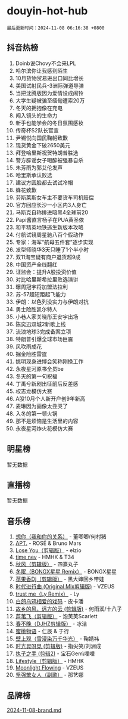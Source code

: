 # douyin-hot-hub

`最后更新时间：2024-11-08 06:16:38 +0800`

## 抖音热榜

1. Doinb说Chovy不会来LPL
1. 哈尔滨你让我感到陌生
1. 10月货物贸易进出口同比增长
1. 美国试射民兵-3洲际弹道导弹
1. 当把沈腾版因为爱情设成闹铃
1. 大学生疑被骗至缅甸遭索20万
1. 冬天的拥抱像在充电
1. 闯入镜头的生命力
1. 新手也能学会的冬日氛围感妆
1. 传奇杯S2队长官宣
1. 尹锡悦向国民鞠躬致歉
1. 现货黄金下破2650美元
1. 拜登哈里斯祝贺特朗普胜选
1. 警方辟谣女子喝醉被强暴自杀
1. 朱芳雨为郭艾伦发声
1. 哈里斯承认败选
1. 建议方圆脸都去试试冷帽
1. 蜂花致歉
1. 劳斯莱斯女车主不要货车司机赔偿
1. 官方回应长沙一小区内3人身亡
1. 马斯克自称排进暗黑4全球前20
1. Papi酱直言杨子在PUA黄圣依
1. 和平精英地铁逃生新版本攻略
1. 付航试镜周星驰八百个假动作
1. 专家：海军“航母五件套”逐步实现
1. 发型师晓华3天只睡了1个半小时
1. 双11淘宝疑有商户退货超9成
1. 中国资产全线翻红
1. 证监会：提升A股投资价值
1. 对比哈里斯希拉里败选演讲
1. 曝周冠宇将加盟法拉利
1. 苏-57超短距起飞能力
1. 伊朗：以色列没实力与伊朗对抗
1. 勇士险胜凯尔特人
1. 小巷人家关晓彤王安宇出场
1. 陈奕迅双城2新歌上线
1. 流浪地球3完成备案立项
1. 特朗普引爆全球市场巨震
1. 风吹雨成花
1. 掘金险胜雷霆
1. 姚明现身进博会笑称刚换工作
1. 永夜星河原书全员be
1. 冬天的第一句祝福
1. 丁禹兮新剧出征前后反差感
1. 权志龙模仿大赛
1. A股10月个人新开户创9年新高
1. 麦琳因为画像太丑哭了
1. 入冬的第一顿火锅
1. 那不是烦恼是生活里的内容
1. 永夜星河炸火花模仿大赛

## 明星榜

暂无数据

## 直播榜

暂无数据

## 音乐榜

1. [想你（我和你的关系）](https://sf5-hl-cdn-tos.douyinstatic.com/obj/tos-cn-ve-2774/o8QxhcOBDYYX0zqKCjFVQXZ3RBffnRBQEogitG) - 董唧唧/何村猪
1. [APT.](https://sf3-cdn-tos.douyinstatic.com/obj/tos-cn-ve-2774/oUIcRnUtZBV1JgZtxIMCAiiBSVBSEEOCFfkeMQ) - ROSÉ & Bruno Mars
1. [Lose You（剪辑版）](https://sf5-hl-cdn-tos.douyinstatic.com/obj/tos-cn-ve-2774/og9yxQxAWI86iBNr9ojBFMoWTIvDZZb8HwiGY) - elzio
1. [time nev](https://sf3-cdn-tos.douyinstatic.com/obj/tos-cn-ve-2774/oc6aICzpzBCWrhCvDVi2AZmQLt0gIBxfMEfd6i) - HMHK & T34
1. [秋风（剪辑版）](https://sf5-hl-cdn-tos.douyinstatic.com/obj/tos-cn-ve-2774/ocGaU84LfAfzMd2wbXdQFpCGhBiXg82JNMRRie) - 四熹丸子
1. [冬眠（BONGX星星 Remix）](https://sf5-hl-cdn-tos.douyinstatic.com/obj/tos-cn-ve-2774/oMCfFFoE3LwQ7agAgOIG4ieExqkeAsxNBEkLdz) - BONGX星星
1. [苹果香Dj（剪辑版）](https://sf5-hl-cdn-tos.douyinstatic.com/obj/tos-cn-ve-2774/oEeIEQbYGAOspCTRAIeYF4Ok8LgZ8NBaRe4ztR) - 黑大婶回乡带娃
1. [时代进行曲 (Original Mix剪辑版)](https://sf5-hl-cdn-tos.douyinstatic.com/obj/tos-cn-ve-2774/oYrssziLdrtiW6cKABM8n5Vfc2xwXiIBInoAkn) - VZEUS
1. [trust me（Ly Remix）](https://sf6-cdn-tos.douyinstatic.com/obj/tos-cn-ve-2774/oUo1M8fz5AfmMSExABQQKFE0eCMWgsiccfqrMA) - Ly
1. [白鸽乌鸦相爱的戏码](https://sf5-hl-cdn-tos.douyinstatic.com/obj/tos-cn-ve-2774/oMVVEf6eDAOmFtNtCsEqKpIorBDM8Nkg6TZRqC) - 皮卡潘
1. [故乡的风，远方的云 (剪辑版)](https://sf3-cdn-tos.douyinstatic.com/obj/tos-cn-ve-2774/ooPEdiZMrAAWisczq1WXoZYGU6GxII2UUBvYI) - 何雨溪/十八子
1. [芦苇飞（剪辑版）](https://sf5-hl-cdn-tos.douyinstatic.com/obj/tos-cn-ve-2774/ok3IaChjEFFoK3FAMzXDEgfpeE6Al3Nv2BnfCW) - 泡芙芙Scarlett
1. [春不晚（DJHZ剪辑版）](https://sf3-cdn-tos.douyinstatic.com/obj/tos-cn-ve-2774/osEZa7YZ6wNo9QDABgfGFaCQKRQTNafsBJDnKt) - 冰洁
1. [蜜桃物语](https://sf5-hl-cdn-tos.douyinstatic.com/obj/tos-cn-ve-2774/oIhOSCZtIACtYU4XQkngiW9kCBfVD1Fz9IYeqL) - 仁辰 & 于行
1. [壁上观（雪浸染万千华光）](https://sf3-cdn-tos.douyinstatic.com/obj/tos-cn-ve-2774/ocIizBMxWi8vA8UdAMIYdYCjgBB5Z3WZWxrvY) - 鞠婧祎
1. [时光晃呀晃 (剪辑版)](https://sf5-hl-cdn-tos.douyinstatic.com/obj/tos-cn-ve-2774/o8ACeQem3gwI1x3GIYGAfKG0LJebKFRJDwRwyW) - 指尖笑/刘洲成
1. [执子之手 (剪辑2)](https://sf3-cdn-tos.douyinstatic.com/obj/tos-cn-ve-2774/oUoZLQjCc31XzqsBnBQUNgeKtYPBcgbFDwtfcu) - 宝石Gem\哩哩
1. [Lifestyle（剪辑版）](https://sf5-hl-cdn-tos.douyinstatic.com/obj/tos-cn-ve-2774/owfqGgjwG3V5lCLaAIezFMeg3LtuKNBaZKgzPV) - HMHK
1. [Moonlight Flowing](https://sf5-hl-cdn-tos.douyinstatic.com/obj/tos-cn-ve-2774/oopZsCtRnQgOhEYmv9FfBBgwmeaQmWQQZED9tN) - VZEUS
1. [坚强笨女人（副歌）](https://sf3-cdn-tos.douyinstatic.com/obj/tos-cn-ve-2774/ospNInQiZvGWyBVg5zkNsAMct5uJIg1CrZiPL) - 那艺娜

## 品牌榜

[2024-11-08-brand.md](2024-11-08-brand.md)
